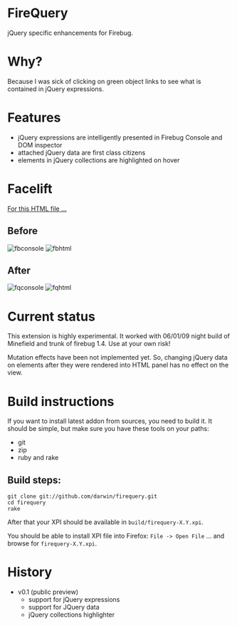 # FireQuery

jQuery specific enhancements for Firebug.

# Why?

Because I was sick of clicking on green object links to see what is contained in jQuery expressions.

# Features

* jQuery expressions are intelligently presented in Firebug Console and DOM inspector
* attached jQuery data are first class citizens
* elements in jQuery collections are highlighted on hover

# Facelift
[For this HTML file ...][testsource]

## Before

![fbconsole][fbconsole]
![fbhtml][fbhtml]

## After

![fqconsole][fqconsole]
![fqhtml][fqhtml]

# Current status

This extension is highly experimental. It worked with 06/01/09 night build of Minefield and trunk of firebug 1.4. Use at your own risk!

Mutation effects have been not implemented yet. So, changing jQuery data on elements after they were rendered into HTML panel has no effect on the view.

# Build instructions

If you want to install latest addon from sources, you need to build it. 
It should be simple, but make sure you have these tools on your paths:

* git
* zip
* ruby and rake

## Build steps:

    git clone git://github.com/darwin/firequery.git
    cd firequery
    rake
  
After that your XPI should be available in ``build/firequery-X.Y.xpi``.

You should be able to install XPI file into Firefox: ``File -> Open File`` ... and browse for ``firequery-X.Y.xpi``.

# History

* v0.1 (public preview)
  * support for jQuery expressions
  * support for JQuery data
  * jQuery collections highlighter

[fqconsole]: http://github.com/darwin/firequery/tree/master/support/screenshot.png?raw=true "console panel with FireQuery"
[fqhtml]: http://github.com/darwin/firequery/tree/master/support/screenshot.png?raw=true "html panel with FireQuery"
[fbconsole]: http://github.com/darwin/firequery/tree/master/support/screenshot.png?raw=true "original Firebug console panel"
[fbhtml]: http://github.com/darwin/firequery/tree/master/support/screenshot.png?raw=true "original Firebug html panel"
[firebug]: https://addons.mozilla.org/en-US/firefox/addon/1843
[testsource]: http://github.com/darwin/firequery/support/test/index.html